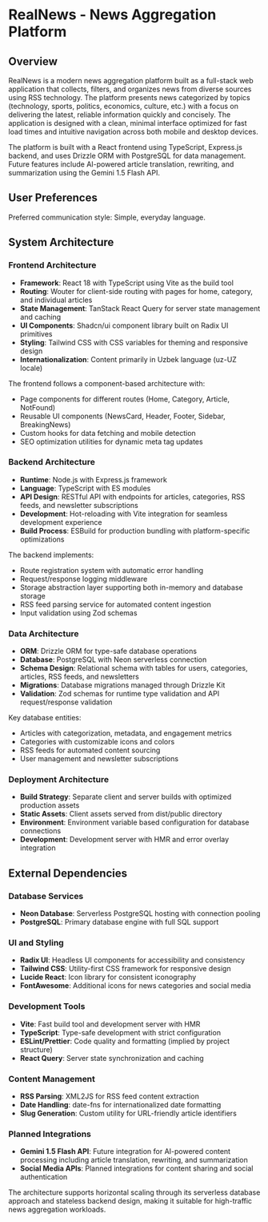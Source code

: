 # RealNews - News Aggregation Platform

## Overview

RealNews is a modern news aggregation platform built as a full-stack web application that collects, filters, and organizes news from diverse sources using RSS technology. The platform presents news categorized by topics (technology, sports, politics, economics, culture, etc.) with a focus on delivering the latest, reliable information quickly and concisely. The application is designed with a clean, minimal interface optimized for fast load times and intuitive navigation across both mobile and desktop devices.

The platform is built with a React frontend using TypeScript, Express.js backend, and uses Drizzle ORM with PostgreSQL for data management. Future features include AI-powered article translation, rewriting, and summarization using the Gemini 1.5 Flash API.

## User Preferences

Preferred communication style: Simple, everyday language.

## System Architecture

### Frontend Architecture
- **Framework**: React 18 with TypeScript using Vite as the build tool
- **Routing**: Wouter for client-side routing with pages for home, category, and individual articles
- **State Management**: TanStack React Query for server state management and caching
- **UI Components**: Shadcn/ui component library built on Radix UI primitives
- **Styling**: Tailwind CSS with CSS variables for theming and responsive design
- **Internationalization**: Content primarily in Uzbek language (uz-UZ locale)

The frontend follows a component-based architecture with:
- Page components for different routes (Home, Category, Article, NotFound)
- Reusable UI components (NewsCard, Header, Footer, Sidebar, BreakingNews)
- Custom hooks for data fetching and mobile detection
- SEO optimization utilities for dynamic meta tag updates

### Backend Architecture
- **Runtime**: Node.js with Express.js framework
- **Language**: TypeScript with ES modules
- **API Design**: RESTful API with endpoints for articles, categories, RSS feeds, and newsletter subscriptions
- **Development**: Hot-reloading with Vite integration for seamless development experience
- **Build Process**: ESBuild for production bundling with platform-specific optimizations

The backend implements:
- Route registration system with automatic error handling
- Request/response logging middleware
- Storage abstraction layer supporting both in-memory and database storage
- RSS feed parsing service for automated content ingestion
- Input validation using Zod schemas

### Data Architecture
- **ORM**: Drizzle ORM for type-safe database operations
- **Database**: PostgreSQL with Neon serverless connection
- **Schema Design**: Relational schema with tables for users, categories, articles, RSS feeds, and newsletters
- **Migrations**: Database migrations managed through Drizzle Kit
- **Validation**: Zod schemas for runtime type validation and API request/response validation

Key database entities:
- Articles with categorization, metadata, and engagement metrics
- Categories with customizable icons and colors
- RSS feeds for automated content sourcing
- User management and newsletter subscriptions

### Deployment Architecture
- **Build Strategy**: Separate client and server builds with optimized production assets
- **Static Assets**: Client assets served from dist/public directory
- **Environment**: Environment variable based configuration for database connections
- **Development**: Development server with HMR and error overlay integration

## External Dependencies

### Database Services
- **Neon Database**: Serverless PostgreSQL hosting with connection pooling
- **PostgreSQL**: Primary database engine with full SQL support

### UI and Styling
- **Radix UI**: Headless UI components for accessibility and consistency
- **Tailwind CSS**: Utility-first CSS framework for responsive design
- **Lucide React**: Icon library for consistent iconography
- **FontAwesome**: Additional icons for news categories and social media

### Development Tools
- **Vite**: Fast build tool and development server with HMR
- **TypeScript**: Type-safe development with strict configuration
- **ESLint/Prettier**: Code quality and formatting (implied by project structure)
- **React Query**: Server state synchronization and caching

### Content Management
- **RSS Parsing**: XML2JS for RSS feed content extraction
- **Date Handling**: date-fns for internationalized date formatting
- **Slug Generation**: Custom utility for URL-friendly article identifiers

### Planned Integrations
- **Gemini 1.5 Flash API**: Future integration for AI-powered content processing including article translation, rewriting, and summarization
- **Social Media APIs**: Planned integrations for content sharing and social authentication

The architecture supports horizontal scaling through its serverless database approach and stateless backend design, making it suitable for high-traffic news aggregation workloads.
